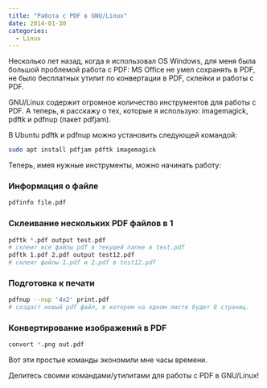 ```yaml
---
title: "Работа с PDF в GNU/Linux"
date: 2014-01-30
categories:
  - Linux
---
```


Несколько лет назад, когда я использовал OS Windows, для меня была большой проблемой работа с PDF: MS Office не умел сохранять в PDF, не было бесплатных утилит по конвертации в PDF, склейки и работы с PDF.

GNU/Linux содержит огромное количество инструментов для работы с PDF. А теперь, я расскажу о тех, которые я использую: imagemagick, pdftk и pdfnup (пакет pdfjam).

В Ubuntu pdftk и pdfnup можно установить следующей командой:

```bash
sudo apt install pdfjam pdftk imagemagick
```

Теперь, имея нужные инструменты, можно начинать работу:

### Информация о файле

```bash
pdfinfo file.pdf
```

### Склеивание нескольких PDF файлов в 1

```bash
pdftk *.pdf output test.pdf
# склеит все файлы pdf в текущей папке в test.pdf
pdftk 1.pdf 2.pdf output test12.pdf
# склеит файлы 1.pdf и 2.pdf в test12.pdf
```

### Подготовка к печати

```bash
pdfnup --nup '4x2' print.pdf
# создаст новый pdf файл, в котором на одном листе будет 8 страниц.
```

### Конвертирование изображений в PDF

```bash
convert *.png out.pdf
```

Вот эти простые команды экономили мне часы времени.
  
Делитесь своими командами/утилитами для работы с PDF в GNU/Linux!
